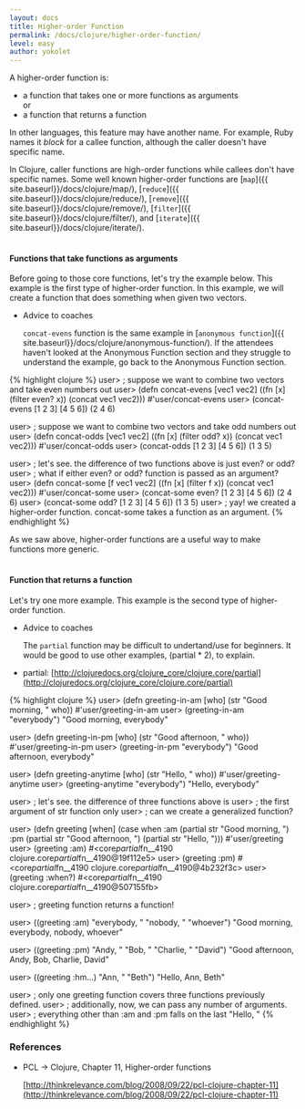 ```yaml
---
layout: docs
title: Higher-order Function
permalink: /docs/clojure/higher-order-function/
level: easy
author: yokolet
---
```


A higher-order function is:

  - a function that takes one or more functions as arguments<br/>
  or
  - a function that returns a function

In other languages, this feature may have another name.
For example, Ruby names it *block* for a callee function, although the caller doesn't have specific name.

In Clojure, caller functions are high-order functions while callees don't have specific names.
Some well known higher-order functions are
[`map`]({{ site.baseurl}}/docs/clojure/map/),
[`reduce`]({{ site.baseurl}}/docs/clojure/reduce/),
[`remove`]({{ site.baseurl}}/docs/clojure/remove/),
[`filter`]({{ site.baseurl}}/docs/clojure/filter/), and
[`iterate`]({{ site.baseurl}}/docs/clojure/iterate/).
<br/><br/>

#### Functions that take functions as arguments

Before going to those core functions, let's try the example below.
This example is the first type of higher-order function.
In this example, we will create a function that does something when given two vectors.

- Advice to coaches

    `concat-evens` function is the same example in
    [`anonymous function`]({{ site.baseurl}}/docs/clojure/anonymous-function/).
    If the attendees haven't looked at the Anonymous Function section and they struggle to understand the example, go back to the Anonymous Function section.


{% highlight clojure %}
user> ; suppose we want to combine two vectors and take even numbers out
user> (defn concat-evens
        [vec1 vec2]
        ((fn [x] (filter even? x))
         (concat vec1 vec2)))
#'user/concat-evens
user> (concat-evens [1 2 3] [4 5 6])
(2 4 6)

user> ; suppose we want to combine two vectors and take odd numbers out
user> (defn concat-odds
        [vec1 vec2]
        ((fn [x] (filter odd? x))
         (concat vec1 vec2)))
#'user/concat-odds
user> (concat-odds [1 2 3] [4 5 6])
(1 3 5)

user> ; let's see. the difference of two functions above is just even? or odd?
user> ; what if either even? or odd? function is passed as an argument?
user> (defn concat-some
        [f vec1 vec2]
        ((fn [x] (filter f x))
         (concat vec1 vec2)))
#'user/concat-some
user> (concat-some even? [1 2 3] [4 5 6])
(2 4 6)
user> (concat-some odd? [1 2 3] [4 5 6])
(1 3 5)
user> ; yay! we created a higher-order function. concat-some takes a function as an argument.
{% endhighlight %}

As we saw above, higher-order functions are a useful way to make functions more generic.
<br/><br/>

#### Function that returns a function

Let's try one more example. This example is the second type of higher-order function.

- Advice to coaches

    The `partial` function may be difficult to undertand/use for beginners.
    It would be good to use other examples, (partial * 2), to explain.

- partial: [http://clojuredocs.org/clojure_core/clojure.core/partial](http://clojuredocs.org/clojure_core/clojure.core/partial)


{% highlight clojure %}
user> (defn greeting-in-am [who]
        (str "Good morning, " who))
#'user/greeting-in-am
user> (greeting-in-am "everybody")
"Good morning, everybody"

user> (defn greeting-in-pm [who]
        (str "Good afternoon, " who))
#'user/greeting-in-pm
user> (greeting-in-pm "everybody")
"Good afternoon, everybody"

user> (defn greeting-anytime [who]
        (str "Hello, " who))
#'user/greeting-anytime
user> (greeting-anytime "everybody")
"Hello, everybody"

user> ; let's see. the difference of three functions above is
user> ; the first argument of str function only
user> ; can we create a generalized function?

user> (defn greeting [when]
        (case when
          :am (partial str "Good morning, ")
          :pm (partial str "Good afternoon, ")
          (partial str "Hello, ")))
#'user/greeting
user> (greeting :am)
#<core$partial$fn__4190 clojure.core$partial$fn__4190@19f112e5>
user> (greeting :pm)
#<core$partial$fn__4190 clojure.core$partial$fn__4190@4b232f3c>
user> (greeting :when?)
#<core$partial$fn__4190 clojure.core$partial$fn__4190@507155fb>

user> ; greeting function returns a function!

user> ((greeting :am) "everybody, " "nobody, " "whoever")
"Good morning, everybody, nobody, whoever"

user> ((greeting :pm) "Andy, " "Bob, " "Charlie, " "David")
"Good afternoon, Andy, Bob, Charlie, David"

user> ((greeting :hm...) "Ann, " "Beth")
"Hello, Ann, Beth"

user> ; only one greeting function covers three functions previously defined.
user> ; additionally, now, we can pass any number of arguments.
user> ; everything other than :am and :pm falls on the last "Hello, "
{% endhighlight %}


### References

- PCL -> Clojure, Chapter 11, Higher-order functions

    [http://thinkrelevance.com/blog/2008/09/22/pcl-clojure-chapter-11](http://thinkrelevance.com/blog/2008/09/22/pcl-clojure-chapter-11)